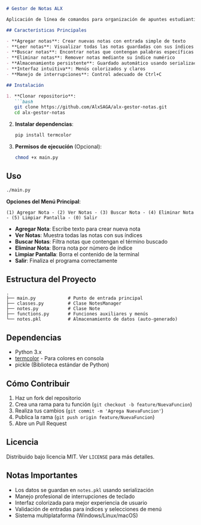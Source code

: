 ```markdown
# Gestor de Notas ALX

Aplicación de línea de comandos para organización de apuntes estudiantiles. Desarrollado en Python con programación orientada a objetos.

## Características Principales

- **Agregar notas**: Crear nuevas notas con entrada simple de texto
- **Leer notas**: Visualizar todas las notas guardadas con sus índices
- **Buscar notas**: Encontrar notas que contengan palabras específicas
- **Eliminar notas**: Remover notas mediante su índice numérico
- **Almacenamiento persistente**: Guardado automático usando serialización con pickle
- **Interfaz intuitiva**: Menús colorizados y claros
- **Manejo de interrupciones**: Control adecuado de Ctrl+C

## Instalación

1. **Clonar repositorio**:
   ```bash
   git clone https://github.com/AlxSAGA/alx-gestor-notas.git
   cd alx-gestor-notas
   ```

2. **Instalar dependencias**:
   ```bash
   pip install termcolor
   ```

3. **Permisos de ejecución** (Opcional):
   ```bash
   chmod +x main.py
   ```

## Uso

```bash
./main.py
```

**Opciones del Menú Principal**:
```
(1) Agregar Nota - (2) Ver Notas - (3) Buscar Nota - (4) Eliminar Nota - (5) Limpiar Pantalla - (0) Salir
```

- **Agregar Nota**: Escribe texto para crear nueva nota
- **Ver Notas**: Muestra todas las notas con sus índices
- **Buscar Notas**: Filtra notas que contengan el término buscado
- **Eliminar Nota**: Borra nota por número de índice
- **Limpiar Pantalla**: Borra el contenido de la terminal
- **Salir**: Finaliza el programa correctamente

## Estructura del Proyecto

```
.
├── main.py            # Punto de entrada principal
├── classes.py         # Clase NotesManager
├── notes.py           # Clase Note
├── functions.py       # Funciones auxiliares y menús
└── notes.pkl          # Almacenamiento de datos (auto-generado)
```

## Dependencias

- Python 3.x
- [termcolor](https://pypi.org/project/termcolor/) - Para colores en consola
- pickle (Biblioteca estándar de Python)

## Cómo Contribuir

1. Haz un fork del repositorio
2. Crea una rama para tu función (`git checkout -b feature/NuevaFuncion`)
3. Realiza tus cambios (`git commit -m 'Agrega NuevaFuncion'`)
4. Publica la rama (`git push origin feature/NuevaFuncion`)
5. Abre un Pull Request

## Licencia

Distribuido bajo licencia MIT. Ver `LICENSE` para más detalles.

## Notas Importantes

- Los datos se guardan en `notes.pkl` usando serialización
- Manejo profesional de interrupciones de teclado
- Interfaz colorizada para mejor experiencia de usuario
- Validación de entradas para índices y selecciones de menú
- Sistema multiplataforma (Windows/Linux/macOS)
```
